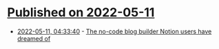 # [Published on 2022-05-11](index.md)

* [2022-05-11, 04:33:40](https://news.ycombinator.com/item?id=31335887) - [The no-code blog builder Notion users have dreamed of](https://blogic.so)
